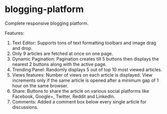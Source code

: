 # blogging-platform

Complete responsive blogging platform. 

Features:
1. Text Editor: Supports tons of text formatting toolbars and image drag and drop.
2. Only 9 articles are fetched at once on one page.
3. Dynamic Pagination: Pagination creates till 5 buttons then displays the nearest 2 buttons along with the active page.
4. Trending Panel: Randomly displays 5 out of top 10 most viewed articles.
5. Views features: Number of views on each article is displayed. View increments only if the same article is opened after a minimum gap of 1 hour on the same browser.
6. Share: Buttons to share the article on various social platforms like Facebook, Google+, Twitter, Reddit and LinkedIn.
7. Comments: Added a comment box below every single article for discussions.
